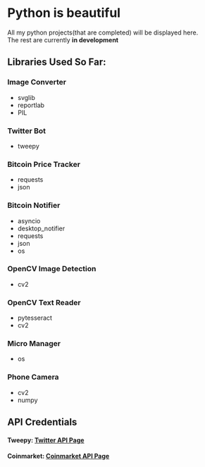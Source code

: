 # Python is beautiful
All my python projects(that are completed) will be displayed here. 
<br>
The rest are currently **in development**
<br>
## Libraries Used So Far:
### Image Converter
* svglib
* reportlab
* PIL
### Twitter Bot
* tweepy
### Bitcoin Price Tracker
* requests
* json
### Bitcoin Notifier
* asyncio
* desktop_notifier
* requests
* json
* os
### OpenCV Image Detection
* cv2
### OpenCV Text Reader
* pytesseract
* cv2
### Micro Manager
* os
### Phone Camera
* cv2
* numpy

## API Credentials
#### Tweepy: [Twitter API Page](https://developer.twitter.com/en/docs/twitter-api)
#### Coinmarket: [Coinmarket API Page](https://coinmarketcap.com/api/)
